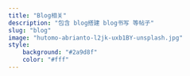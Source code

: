 ```yaml
---
title: "Blog相关"
description: "包含 blog搭建 blog书写 等帖子"
slug: "blog"
image: "hutomo-abrianto-l2jk-uxb1BY-unsplash.jpg"
style:
    background: "#2a9d8f"
    color: "#fff"
---
```

